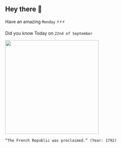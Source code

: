 ## Hey there 👋
Have an amazing `Monday` ⚡⚡⚡

Did you know Today on `22nd of September`
 
 [<img src="https://upload.wikimedia.org/wikipedia/commons/thumb/1/1c/Philippoteaux_-_Lamartine_in_front_of_the_Town_Hall_of_Paris_rejects_the_red_flag.jpg/1200px-Philippoteaux_-_Lamartine_in_front_of_the_Town_Hall_of_Paris_rejects_the_red_flag.jpg" width="300" />](https://library.brown.edu/cds/paris/chronology1.html#:~:text=Following%20the%20aftermaths%20of%20the,on%20September%2022%20of%201792.) 
 ```
“The French Republic was proclaimed.” (Year: 1792)
```
